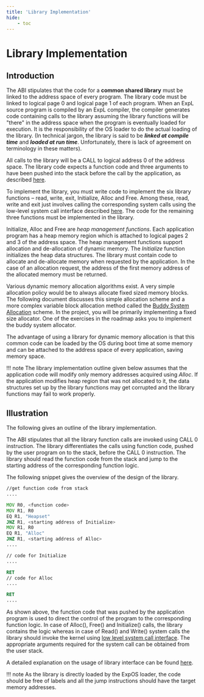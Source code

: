 ```yaml
---
title: 'Library Implementation'
hide:
    - toc
---
```


# Library Implementation

## Introduction

The ABI stipulates that the code for a **common shared library** must be linked to the address space of every program. The library code must be linked to logical page 0 and logical page 1 of each program. When an ExpL source program is compiled by an ExpL compiler, the compiler generates code containing calls to the library assuming the library functions will be "there" in the address space when the program is eventually loaded for execution. It is the responsibility of the OS loader to do the actual loading of the library. (In technical jargon, the library is said to be **_linked at compile time_** and **_loaded at run time_**. Unfortunately, there is lack of agreement on terminology in these matters).

All calls to the library will be a CALL to logical address 0 of the address space. The library code expects a function code and three arguments to have been pushed into the stack before the call by the application, as described [here](abi.md#nav-eXpOS-system-library-interface).

To implement the library, you must write code to implement the six library functions – read, write, exit, Initialize, Alloc and Free. Among these, read, write and exit just involves calling the corresponding system calls using the low-level system call interface described [here](abi.md#nav-lowlevel-syscall-interface). The code for the remaining three functions must be implemented in the library.

Initialize, Alloc and Free are _heap management functions_. Each application program has a heap memory region which is attached to logical pages 2 and 3 of the address space. The heap management functions support allocation and de-allocation of dynamic memory. The _Initialize_ function initializes the heap data structures. The library must contain code to allocate and de-allocate memory when requested by the application. In the case of an allocation request, the address of the first memory address of the allocated memory must be returned.

Various dynamic memory allocation algorithms exist. A very simple allocation policy would be to always allocate fixed sized memory blocks. The following document discusses this simple allocation scheme and a more complex variable block allocation method called the [Buddy System Allocation](run_data_structures/heap.md#nav-buddy-allocation) scheme. In the project, you will be primarily implementing a fixed size allocator. One of the exercises in the roadmap asks you to implement the buddy system allocator.

The advantage of using a library for dynamic memory allocation is that this common code can be loaded by the OS during boot time at some memory and can be attached to the address space of every application, saving memory space.

!!! note
    The library implementation outline given below assumes that the application code will modify only memory addresses acquired using _Alloc_. If the application modifies heap region that was not allocated to it, the data structures set up by the library functions may get corrupted and the library functions may fail to work properly.

Illustration
------------

The following gives an outline of the library implementation.

The ABI stipulates that all the library function calls are invoked using CALL 0 instruction. The library differentiates the calls using function code, pushed by the user program on to the stack, before the CALL 0 instruction. The library should read the function code from the stack and jump to the starting address of the corresponding function logic.

The following snippet gives the overview of the design of the library.

```asm
//get function code from stack
....

MOV R0, <function code>
MOV R1, R0
EQ R1, "Heapset"
JNZ R1, <starting address of Initialize>
MOV R1, R0
EQ R1, "Alloc"
JNZ R1, <starting address of Alloc>
....

// code for Initialize
....

RET
// code for Alloc
....

RET
....
```

As shown above, the function code that was pushed by the application program is used to direct the control of the program to the corresponding function logic. In case of Alloc(), Free() and Initialize() calls, the library contains the logic whereas in case of Read() and Write() system calls the library should invoke the kernel using [low level system call interface](abi.md#nav-lowlevel-syscall-interface). The appropriate arguments required for the system call can be obtained from the user stack.

A detailed explanation on the usage of library interface can be found [here](xsm-environment-tut.md#nav-experiment3).

!!! note
    As the library is directly loaded by the ExpOS loader, the code should be free of labels and all the jump instructions should have the target memory addresses.
